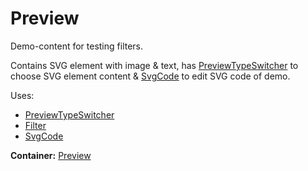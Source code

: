 # Preview

Demo-content for testing filters.

Contains SVG element with image & text, has [PreviewTypeSwitcher](#playgroundswitcher) to choose SVG element content & [SvgCode](#svgcode-1) to edit SVG code of demo.

Uses:

* [PreviewTypeSwitcher](#playgroundswitcher)
* [Filter](#filter-1)
* [SvgCode](#svgcode-1)

__Container:__ [Preview](#playground-1)

